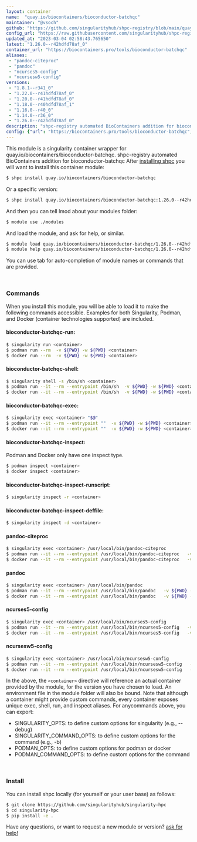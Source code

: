 ```yaml
---
layout: container
name:  "quay.io/biocontainers/bioconductor-batchqc"
maintainer: "@vsoch"
github: "https://github.com/singularityhub/shpc-registry/blob/main/quay.io/biocontainers/bioconductor-batchqc/container.yaml"
config_url: "https://raw.githubusercontent.com/singularityhub/shpc-registry/main/quay.io/biocontainers/bioconductor-batchqc/container.yaml"
updated_at: "2023-03-04 02:58:43.765650"
latest: "1.26.0--r42hdfd78af_0"
container_url: "https://biocontainers.pro/tools/bioconductor-batchqc"
aliases:
 - "pandoc-citeproc"
 - "pandoc"
 - "ncurses5-config"
 - "ncursesw5-config"
versions:
 - "1.8.1--r341_0"
 - "1.22.0--r41hdfd78af_0"
 - "1.20.0--r41hdfd78af_0"
 - "1.18.0--r40hdfd78af_1"
 - "1.16.0--r40_0"
 - "1.14.0--r36_0"
 - "1.26.0--r42hdfd78af_0"
description: "shpc-registry automated BioContainers addition for bioconductor-batchqc"
config: {"url": "https://biocontainers.pro/tools/bioconductor-batchqc", "maintainer": "@vsoch", "description": "shpc-registry automated BioContainers addition for bioconductor-batchqc", "latest": {"1.26.0--r42hdfd78af_0": "sha256:7bfda4d1528ebe90b50c20b31251bed6544867bc24ae4947879b2975c03cad27"}, "tags": {"1.8.1--r341_0": "sha256:062acb6fefd3cebf9aeb4a746505af223d2e81d34279a1bc419c7fcc32207d80", "1.22.0--r41hdfd78af_0": "sha256:2aab3e97b6fd52d50ebaf54e25e27fe559c9e8aba2d7d5264c5102b57d3fa81b", "1.20.0--r41hdfd78af_0": "sha256:f9de4d493be98a61e1506a44fa85617808844d12e33540c078879ccebdec2a39", "1.18.0--r40hdfd78af_1": "sha256:2e36c9adfb19e53d748fd5c38afcc2611126933059f367dabcb48058d4aad4df", "1.16.0--r40_0": "sha256:b63f47ef0f9718439e4e9958d0f080ebbcdb8a3390eb76b51152485daad2541d", "1.14.0--r36_0": "sha256:a5c908528cb0fe1b6f3979773282f90fda023d294bb6678cee735e217e1bd1ba", "1.26.0--r42hdfd78af_0": "sha256:7bfda4d1528ebe90b50c20b31251bed6544867bc24ae4947879b2975c03cad27"}, "docker": "quay.io/biocontainers/bioconductor-batchqc", "aliases": {"pandoc-citeproc": "/usr/local/bin/pandoc-citeproc", "pandoc": "/usr/local/bin/pandoc", "ncurses5-config": "/usr/local/bin/ncurses5-config", "ncursesw5-config": "/usr/local/bin/ncursesw5-config"}}
---
```


This module is a singularity container wrapper for quay.io/biocontainers/bioconductor-batchqc.
shpc-registry automated BioContainers addition for bioconductor-batchqc
After [installing shpc](#install) you will want to install this container module:


```bash
$ shpc install quay.io/biocontainers/bioconductor-batchqc
```

Or a specific version:

```bash
$ shpc install quay.io/biocontainers/bioconductor-batchqc:1.26.0--r42hdfd78af_0
```

And then you can tell lmod about your modules folder:

```bash
$ module use ./modules
```

And load the module, and ask for help, or similar.

```bash
$ module load quay.io/biocontainers/bioconductor-batchqc/1.26.0--r42hdfd78af_0
$ module help quay.io/biocontainers/bioconductor-batchqc/1.26.0--r42hdfd78af_0
```

You can use tab for auto-completion of module names or commands that are provided.

<br>

### Commands

When you install this module, you will be able to load it to make the following commands accessible.
Examples for both Singularity, Podman, and Docker (container technologies supported) are included.

#### bioconductor-batchqc-run:

```bash
$ singularity run <container>
$ podman run --rm  -v ${PWD} -w ${PWD} <container>
$ docker run --rm  -v ${PWD} -w ${PWD} <container>
```

#### bioconductor-batchqc-shell:

```bash
$ singularity shell -s /bin/sh <container>
$ podman run --it --rm --entrypoint /bin/sh  -v ${PWD} -w ${PWD} <container>
$ docker run --it --rm --entrypoint /bin/sh  -v ${PWD} -w ${PWD} <container>
```

#### bioconductor-batchqc-exec:

```bash
$ singularity exec <container> "$@"
$ podman run --it --rm --entrypoint ""  -v ${PWD} -w ${PWD} <container> "$@"
$ docker run --it --rm --entrypoint ""  -v ${PWD} -w ${PWD} <container> "$@"
```

#### bioconductor-batchqc-inspect:

Podman and Docker only have one inspect type.

```bash
$ podman inspect <container>
$ docker inspect <container>
```

#### bioconductor-batchqc-inspect-runscript:

```bash
$ singularity inspect -r <container>
```

#### bioconductor-batchqc-inspect-deffile:

```bash
$ singularity inspect -d <container>
```


#### pandoc-citeproc

```bash
$ singularity exec <container> /usr/local/bin/pandoc-citeproc
$ podman run --it --rm --entrypoint /usr/local/bin/pandoc-citeproc   -v ${PWD} -w ${PWD} <container> -c " $@"
$ docker run --it --rm --entrypoint /usr/local/bin/pandoc-citeproc   -v ${PWD} -w ${PWD} <container> -c " $@"
```


#### pandoc

```bash
$ singularity exec <container> /usr/local/bin/pandoc
$ podman run --it --rm --entrypoint /usr/local/bin/pandoc   -v ${PWD} -w ${PWD} <container> -c " $@"
$ docker run --it --rm --entrypoint /usr/local/bin/pandoc   -v ${PWD} -w ${PWD} <container> -c " $@"
```


#### ncurses5-config

```bash
$ singularity exec <container> /usr/local/bin/ncurses5-config
$ podman run --it --rm --entrypoint /usr/local/bin/ncurses5-config   -v ${PWD} -w ${PWD} <container> -c " $@"
$ docker run --it --rm --entrypoint /usr/local/bin/ncurses5-config   -v ${PWD} -w ${PWD} <container> -c " $@"
```


#### ncursesw5-config

```bash
$ singularity exec <container> /usr/local/bin/ncursesw5-config
$ podman run --it --rm --entrypoint /usr/local/bin/ncursesw5-config   -v ${PWD} -w ${PWD} <container> -c " $@"
$ docker run --it --rm --entrypoint /usr/local/bin/ncursesw5-config   -v ${PWD} -w ${PWD} <container> -c " $@"
```



In the above, the `<container>` directive will reference an actual container provided
by the module, for the version you have chosen to load. An environment file in the
module folder will also be bound. Note that although a container
might provide custom commands, every container exposes unique exec, shell, run, and
inspect aliases. For anycommands above, you can export:

 - SINGULARITY_OPTS: to define custom options for singularity (e.g., --debug)
 - SINGULARITY_COMMAND_OPTS: to define custom options for the command (e.g., -b)
 - PODMAN_OPTS: to define custom options for podman or docker
 - PODMAN_COMMAND_OPTS: to define custom options for the command

<br>

### Install

You can install shpc locally (for yourself or your user base) as follows:

```bash
$ git clone https://github.com/singularityhub/singularity-hpc
$ cd singularity-hpc
$ pip install -e .
```

Have any questions, or want to request a new module or version? [ask for help!](https://github.com/singularityhub/singularity-hpc/issues)